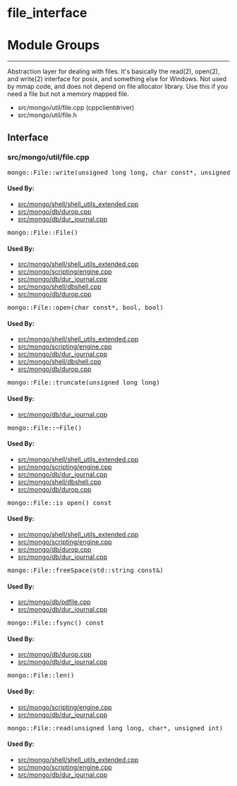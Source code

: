 # file\_interface

# Module Groups

-------------

Abstraction layer for dealing with files. It's basically the read(2), open(2), and write(2)  interface for posix, and something else for Windows. Not used by mmap code, and does not depend  on file allocator library. Use this if you need a file but not a memory mapped file.

- src/mongo/util/file.cpp   (cppclientdriver)
- src/mongo/util/file.h

## Interface
### src/mongo/util/file.cpp
<pre>mongo::File::write(unsigned long long, char const*, unsigned int)</pre>
#### Used By:
- [src/mongo/shell/shell\_utils\_extended.cpp](../mongo\_shell)
- [src/mongo/db/durop.cpp](../journaling)
- [src/mongo/db/dur\_journal.cpp](../journaling)

<pre>mongo::File::File()</pre>
#### Used By:
- [src/mongo/shell/shell\_utils\_extended.cpp](../mongo\_shell)
- [src/mongo/scripting/engine.cpp](../javascript\_libraries)
- [src/mongo/db/dur\_journal.cpp](../journaling)
- [src/mongo/shell/dbshell.cpp](../mongo\_shell)
- [src/mongo/db/durop.cpp](../journaling)

<pre>mongo::File::open(char const*, bool, bool)</pre>
#### Used By:
- [src/mongo/shell/shell\_utils\_extended.cpp](../mongo\_shell)
- [src/mongo/scripting/engine.cpp](../javascript\_libraries)
- [src/mongo/db/dur\_journal.cpp](../journaling)
- [src/mongo/shell/dbshell.cpp](../mongo\_shell)
- [src/mongo/db/durop.cpp](../journaling)

<pre>mongo::File::truncate(unsigned long long)</pre>
#### Used By:
- [src/mongo/db/dur\_journal.cpp](../journaling)

<pre>mongo::File::~File()</pre>
#### Used By:
- [src/mongo/shell/shell\_utils\_extended.cpp](../mongo\_shell)
- [src/mongo/scripting/engine.cpp](../javascript\_libraries)
- [src/mongo/db/dur\_journal.cpp](../journaling)
- [src/mongo/shell/dbshell.cpp](../mongo\_shell)
- [src/mongo/db/durop.cpp](../journaling)

<pre>mongo::File::is_open() const</pre>
#### Used By:
- [src/mongo/shell/shell\_utils\_extended.cpp](../mongo\_shell)
- [src/mongo/scripting/engine.cpp](../javascript\_libraries)
- [src/mongo/db/durop.cpp](../journaling)
- [src/mongo/db/dur\_journal.cpp](../journaling)

<pre>mongo::File::freeSpace(std::string const&)</pre>
#### Used By:
- [src/mongo/db/pdfile.cpp](../storage\_layer\_structure)
- [src/mongo/db/dur\_journal.cpp](../journaling)

<pre>mongo::File::fsync() const</pre>
#### Used By:
- [src/mongo/db/durop.cpp](../journaling)
- [src/mongo/db/dur\_journal.cpp](../journaling)

<pre>mongo::File::len()</pre>
#### Used By:
- [src/mongo/scripting/engine.cpp](../javascript\_libraries)
- [src/mongo/db/dur\_journal.cpp](../journaling)

<pre>mongo::File::read(unsigned long long, char*, unsigned int)</pre>
#### Used By:
- [src/mongo/shell/shell\_utils\_extended.cpp](../mongo\_shell)
- [src/mongo/scripting/engine.cpp](../javascript\_libraries)
- [src/mongo/db/dur\_journal.cpp](../journaling)
